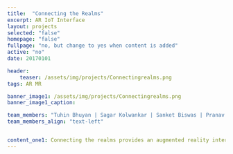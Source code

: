```yaml
---
title:  "Connecting the Realms"
excerpt: AR IoT Interface
layout: projects
selected: "false"
homepage: "false"
fullpage: "no, but change to yes when content is added"
active: "no"
date: 20170101

header:
    teaser: /assets/img/projects/Connectingrealms.png
tags: AR MR

banner_image1: /assets/img/projects/Connectingrealms.png
banner_image1_caption:

team_members: "Tuhin Bhuyan | Sagar Kolwankar | Sanket Biswas | Pranav Kumar "
team_members_align: "text-left"


content_one1: Connecting the realms provides an augmented reality interface to alter properties and behaviors of physical objects. It uses Fluid Interface's Reality Editor to give the user easy control over daily objects. The user points his phone to the object and an interface pops up giving the information and control layouts along with the services related to the object. In addition to that, it also allows us to establish relationships between digital objects for accomplishing a common task.
---
```

